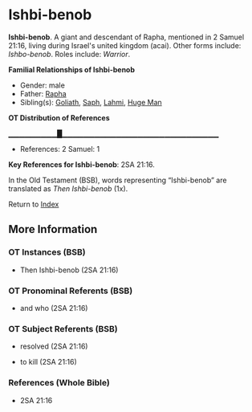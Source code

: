 # Ishbi-benob
**Ishbi-benob**. 
A giant and descendant of Rapha, mentioned in 2 Samuel 21:16, living during Israel's united kingdom (acai). 
Other forms include: 
*Ishbo-benob*. 
Roles include: 
_Warrior_. 




**Familial Relationships of Ishbi-benob**


* Gender: male
* Father: [Rapha](Rapha.md)
* Sibling(s): [Goliath](Goliath.md), [Saph](Saph.md), [Lahmi](Lahmi.md), [Huge Man](HugeMan.md)


**OT Distribution of References**

▁▁▁▁▁▁▁▁▁█▁▁▁▁▁▁▁▁▁▁▁▁▁▁▁▁▁▁▁▁▁▁▁▁▁▁▁▁▁
* References: 2 Samuel: 1



**Key References for Ishbi-benob**: 
2SA 21:16. 


In the Old Testament (BSB), words representing “Ishbi-benob” are translated as 
*Then Ishbi-benob* (1x). 




Return to [Index](00-Index.md)

## More Information

### OT Instances (BSB)

* Then Ishbi-benob (2SA 21:16)



### OT Pronominal Referents (BSB)

* and who (2SA 21:16)



### OT Subject Referents (BSB)

* resolved (2SA 21:16)

* to kill (2SA 21:16)



### References (Whole Bible)

* 2SA 21:16



